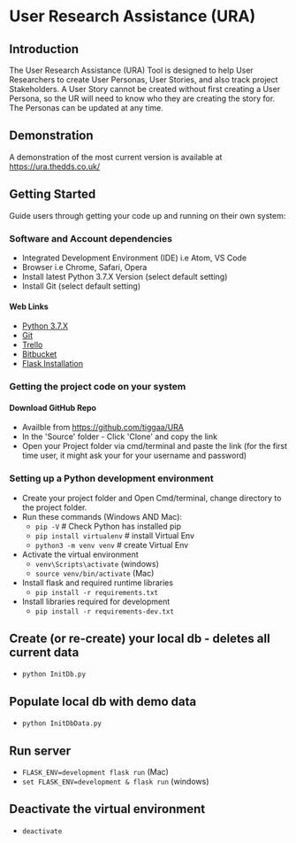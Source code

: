 # User Research Assistance (URA)

## Introduction

The User Research Assistance (URA) Tool is designed to help User Researchers to create
User Personas, User Stories, and also track project Stakeholders.
A User Story cannot be created without first creating a User Persona, so
the UR will need to know who they are creating the story for. The Personas
can be updated at any time.

## Demonstration

A demonstration of the most current version is available at https://ura.thedds.co.uk/

## Getting Started
Guide users through getting your code up and running on their own system:

### Software and Account dependencies
- Integrated Development Environment (IDE) i.e Atom, VS Code
- Browser i.e Chrome, Safari, Opera
- Install latest Python 3.7.X Version (select default setting)
- Install Git (select default setting)

#### Web Links

- [Python 3.7.X](https://www.python.org/downloads/)
- [Git](https://git-scm.com/downloads)
- [Trello](https://trello.com/login)
- [Bitbucket](https://bitbucket.org/product/)
- [Flask Installation](https://flask.palletsprojects.com/en/1.1.x/installation/)

### Getting the project code on your system

#### Download GitHub Repo
- Availble from https://github.com/tiggaa/URA
- In the 'Source' folder - Click 'Clone' and copy the link
- Open your Project folder via cmd/terminal and paste the link (for the first time user, it might ask your for your username and password)

### Setting up a Python development environment
- Create your project folder and Open Cmd/terminal, change directory to the project folder.
- Run these commands (Windows AND Mac):
    - `pip -V` # Check Python has installed pip
    - `pip install virtualenv` # install Virtual Env
    - `python3 -m venv venv` # create Virtual Env
- Activate the virtual environment
    - `venv\Scripts\activate`    (windows)
    - `source venv/bin/activate` (Mac)
- Install flask and required runtime libraries
    - `pip install -r requirements.txt`
- Install libraries required for development
    - `pip install -r requirements-dev.txt`

## Create (or re-create) your local db - deletes all current data
- `python InitDb.py`

## Populate local db with demo data
- `python InitDbData.py`

## Run server
- `FLASK_ENV=development flask run` (Mac)
- `set FLASK_ENV=development & flask run` (windows)

## Deactivate the virtual environment
- `deactivate`
